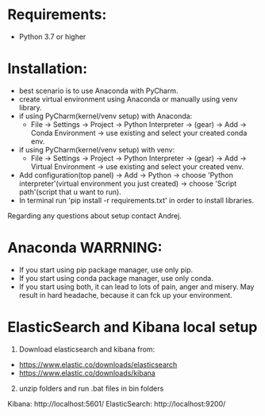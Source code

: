 # Requirements:
- Python 3.7 or higher

# Installation:
- best scenario is to use Anaconda with PyCharm.
- create virtual environment using Anaconda or manually using venv library.
- if using PyCharm(kernel/venv setup) with Anaconda:
  - File -> Settings -> Project -> Python Interpreter -> (gear) -> Add -> Conda Environment -> use existing and select your created conda env.
- if using PyCharm(kernel/venv setup) with venv:
  - File -> Settings -> Project -> Python Interpreter -> (gear) -> Add -> Virtual Environment -> use existing and select your created venv.
- Add configuration(top panel) -> Add -> Python -> choose 'Python interpreter'(virtual environment you just created) -> choose 'Script path'(script that u want to run).
- In terminal run 'pip install -r requirements.txt' in order to install libraries.

Regarding any questions about setup contact Andrej.

# Anaconda WARRNING:
- If you start using pip package manager, use only pip.
- If you start using conda package manager, use only conda.
- If you start using both, it can lead to lots of pain, anger and misery. May result in hard headache, because it can fck up your environment.

# ElasticSearch and Kibana local setup
1. Download elasticsearch and kibana from:
- https://www.elastic.co/downloads/elasticsearch
- https://www.elastic.co/downloads/kibana
2. unzip folders and run .bat files in bin folders

Kibana: http://localhost:5601/
ElasticSearch: http://localhost:9200/ 